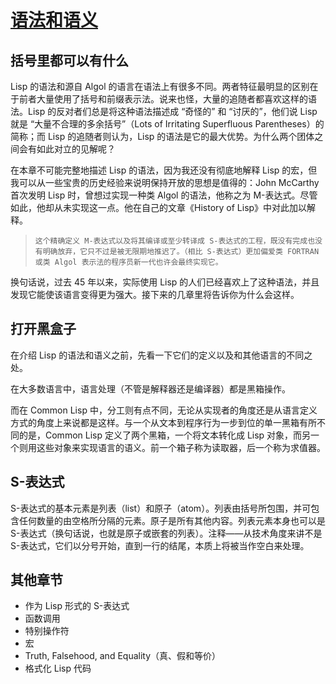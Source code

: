 # [语法和语义](http://www.gigamonkeys.com/book/syntax-and-semantics.html)

## 括号里都可以有什么

Lisp 的语法和源自 Algol 的语言在语法上有很多不同。两者特征最明显的区别在于前者大量使用了括号和前缀表示法。说来也怪，大量的追随者都喜欢这样的语法。Lisp 的反对者们总是将这种语法描述成 “奇怪的” 和 “讨厌的”，他们说 Lisp 就是 “大量不合理的多余括号”（Lots of Irritating Superfluous Parentheses）的简称；而 Lisp 的追随者则认为，Lisp 的语法是它的最大优势。为什么两个团体之间会有如此对立的见解呢？

在本章不可能完整地描述 Lisp 的语法，因为我还没有彻底地解释 Lisp 的宏，但我可以从一些宝贵的历史经验来说明保持开放的思想是值得的：John McCarthy 首次发明 Lisp 时，曾想过实现一种类 Algol 的语法，他称之为 M-表达式。尽管如此，他却从未实现这一点。他在自己的文章《History of Lisp》中对此加以解释。

>     这个精确定义 M-表达式以及将其编译或至少转译成 S-表达式的工程，既没有完成也没有明确放弃，它只不过是被无限期地推迟了。（相比 S-表达式）更加偏爱类 FORTRAN 或类 Algol 表示法的程序员新一代也许会最终实现它。

换句话说，过去 45 年以来，实际使用 Lisp 的人们已经喜欢上了这种语法，并且发现它能使该语言变得更为强大。接下来的几章里将告诉你为什么会这样。

## 打开黑盒子

在介绍 Lisp 的语法和语义之前，先看一下它们的定义以及和其他语言的不同之处。

在大多数语言中，语言处理（不管是解释器还是编译器）都是黑箱操作。

而在 Common Lisp 中，分工则有点不同，无论从实现者的角度还是从语言定义方式的角度上来说都是这样。与一个从文本到程序行为一步到位的单一黑箱有所不 同的是，Common Lisp 定义了两个黑箱，一个将文本转化成 Lisp 对象，而另一个则用这些对象来实现语言的语义。前一个箱子称为读取器，后一个称为求值器。

## S-表达式
S-表达式的基本元素是列表（list）和原子（atom）。列表由括号所包围，并可包含任何数量的由空格所分隔的元素。原子是所有其他内容。列表元素本身也可以是 S-表达式（换句话说，也就是原子或嵌套的列表）。注释——从技术角度来讲不是 S-表达式，它们以分号开始，直到一行的结尾，本质上将被当作空白来处理。

## 其他章节
- 作为 Lisp 形式的 S-表达式
- 函数调用
- 特别操作符
- 宏
- Truth, Falsehood, and Equality（真、假和等价）
- 格式化 Lisp 代码
